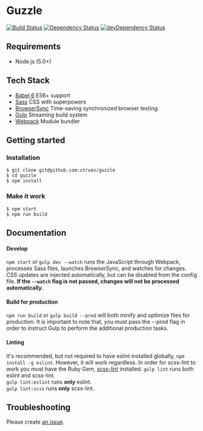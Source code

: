 # Guzzle
[![Build Status][build-badge]][travis]
[![Dependency Status][david-badge]][david]
[![devDependency Status][david-dev-badge]][david-dev]
## Requirements
- Node.js (5.0+)

## Tech Stack
- [Babel 6](http://babeljs.io/) ES6+ support
- [Sass](http://sass-lang.com/) CSS with superpowers
- [BrowserSync](https://browsersync.io/) Time-saving synchronized browser testing.
- [Gulp](http://gulpjs.com/) Streaming build system
- [Webpack](https://webpack.github.io/) Module bundler


## Getting started

### Installation

```shell
$ git clone git@github.com:strues/guzzle
$ cd guzzle
$ npm install
```

### Make it work

```shell
$ npm start
$ npm run build
```

## Documentation

#### Develop
`npm start` or `gulp dev --watch` runs the JavaScript through Webpack, processes Sass files, launches BrowserSync, and
watches for changes. CSS updates are injected automatically, but can be disabled from the config file. **If the `--watch` flag
is not passed, changes will not be processed automatically.**

#### Build for production
`npm run build` or `gulp build --prod` will both minify and optimize files for production. It is important to note that,
you must pass the --prod flag in order to instruct Gulp to perform the additional production tasks.

#### Linting
It's recommended, but not required to have eslint installed globally, `npm install -g eslint`. However, it will work regardless.
In order for scss-lint to work you must have the Ruby Gem, [scss-lint](https://github.com/brigade/scss-lint) installed.
`gulp lint` runs both eslint and scss-lint.  
`gulp lint:eslint` runs **only** eslint.  
`gulp lint:scss` runs **only** scss-lint.

Troubleshooting
---------------

Please create [an issue](https://github.com/strues/guzzle/issues/new).


[build-badge]: http://img.shields.io/travis/strues/guzzle.svg?branch=master&style=flat
[david-badge]: http://img.shields.io/david/strues/guzzle.svg?style=flat
[david-dev-badge]: http://img.shields.io/david/dev/strues/guzzle.svg?style=flat

[travis]: https://travis-ci.org/strues/guzzle
[david]: https://david-dm.org/strues/guzzle
[david-dev]: https://david-dm.org/strues/guzzle#info=devDependencies
